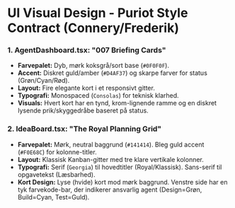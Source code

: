 # UI Visual Design - Puriot Style Contract (Connery/Frederik)

### 1. AgentDashboard.tsx: "007 Briefing Cards"

- **Farvepalet:** Dyb, mørk koksgrå/sort base (`#0F0F0F`).
- **Accent:** Diskret guld/amber (`#D4AF37`) og skarpe farver for status (Grøn/Cyan/Rød).
- **Layout:** Fire elegante kort i et responsivt gitter.
- **Typografi:** Monospaced (`Consolas`) for teknisk klarhed.
- **Visuals:** Hvert kort har en tynd, krom-lignende ramme og en diskret lysende prik/skyggedråbe baseret på status.

### 2. IdeaBoard.tsx: "The Royal Planning Grid"

- **Farvepalet:** Mørk, neutral baggrund (`#141414`). Bleg guld accent (`#F0E68C`) for kolonne-titler.
- **Layout:** Klassisk Kanban-gitter med tre klare vertikale kolonner.
- **Typografi:** Serif (`Georgia`) til hovedtitler (Royal/Klassisk). Sans-serif til opgavetekst (Læsbarhed).
- **Kort Design:** Lyse (hvide) kort mod mørk baggrund. Venstre side har en tyk farvekode-bar, der indikerer ansvarlig agent (Design=Grøn, Build=Cyan, Test=Guld).


